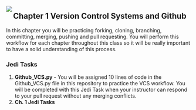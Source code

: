 <img align="left" src="http://hermonswebsites.com/Classes/CS/python.png"><H2>Chapter 1 Version Control Systems and Github</H2>



In this chapter you will be practicing forking, cloning, branching, committing, merging, pushing and pull requesting. You will perform this workflow for each chapter throughout this class so it will be really important to have a solid understanding of this process. 

<h3>Jedi Tasks</h3>
<ol>
  <li><b>Github_VCS.py</b> - You will be assigned 10 lines of code in the Github_VCS.py file in this repository to practice the VCS workflow. You will be completed with this Jedi Task when your instructor can respond to your pull request without any merging conflicts.</li>
  <li><b>Ch. 1 Jedi Tasks</b></li>
  </ol>
